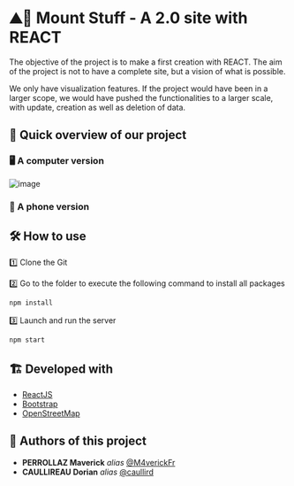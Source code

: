 # ⛰️🎿 Mount Stuff - A 2.0 site with REACT

The objective of the project is to make a first creation with REACT. The aim of the project is not to have a complete site, but a vision of what is possible. 

We only have visualization features. If the project would have been in a larger scope, we would have pushed the functionalities to a larger scale, with update, creation as well as deletion of data.

## 👀 Quick overview of our project 

### 🖥️ A computer version

![image](https://user-images.githubusercontent.com/54810120/150698283-f3197a9c-59a7-4ed8-b8dd-2f7999d56dde.png)

### 📱 A phone version

## 🛠️ How to use 

1️⃣ Clone the Git

2️⃣ Go to the folder to execute the following command to install all packages

```sh
npm install
```

3️⃣ Launch and run the server

```sh
npm start
```

## 🏗️ Developed with

* [ReactJS](https://fr.reactjs.org/)
* [Bootstrap](https://getbootstrap.com/)
* [OpenStreetMap](https://www.openstreetmap.fr/)


## 💪 Authors of this project

* **PERROLLAZ Maverick** _alias_ [@M4verickFr](https://github.com/M4verickFr)
* **CAULLIREAU Dorian** _alias_ [@caullird](https://github.com/caullird)



